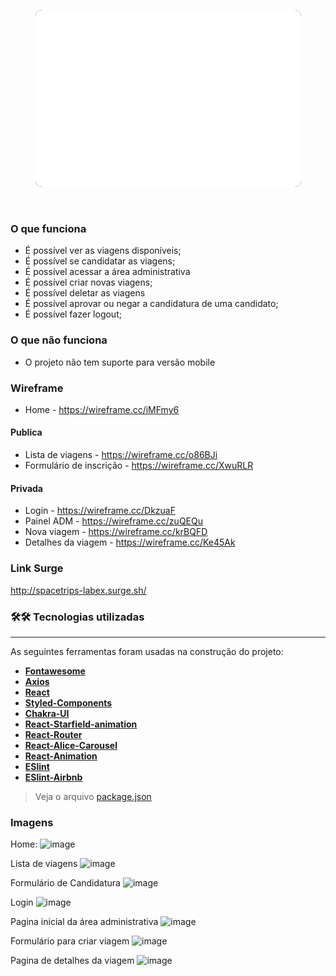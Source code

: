 <p align="center">
   <img style="background: black; border-radius: 10px" src="./src/img/LabeX-white.png" alt="Labex Logo"/>
</p>

</br>

### O que funciona

- É possível ver as viagens disponíveis;
- É possível se candidatar as viagens;
- É possível acessar a área administrativa
- É possível criar novas viagens;
- É possível deletar as viagens
- É possível aprovar ou negar a candidatura de uma candidato;
- É possível fazer logout;

### O que não funciona

- O projeto não tem suporte para versão mobile

### Wireframe

- Home - https://wireframe.cc/iMFmy6

#### Publica

- Lista de viagens - https://wireframe.cc/o86BJi
- Formulário de inscrição - https://wireframe.cc/XwuRLR

#### Privada

- Login - https://wireframe.cc/DkzuaF
- Painel ADM - https://wireframe.cc/zuQEQu
- Nova viagem - https://wireframe.cc/krBQFD
- Detalhes da viagem - https://wireframe.cc/Ke45Ak

### Link Surge

http://spacetrips-labex.surge.sh/

### 🛠🛠 Tecnologias utilizadas

---

As seguintes ferramentas foram usadas na construção do projeto:

- **[Fontawesome](https://fontawesome.com/)**
- **[Axios](https://github.com/axios/axios)**
- **[React](https://pt-br.reactjs.org/)**
- **[Styled-Components](https://styled-components.com/)**
- **[Chakra-UI](https://chakra-ui.com/)**
- **[React-Starfield-animation](https://github.com/transitive-bullshit/react-starfield-animation#readme)**
- **[React-Router](https://reactrouter.com/)**
- **[React-Alice-Carousel](https://github.com/maxmarinich/react-alice-carousel#readme)**
- **[React-Animation](https://github.com/FormidableLabs/react-animations)**
- **[ESlint](https://eslint.org/)**
- **[ESlint-Airbnb](https://github.com/airbnb/javascript)**

> Veja o arquivo [package.json]()

### Imagens

Home:
![image](https://user-images.githubusercontent.com/52076737/115152273-da90a700-a046-11eb-8594-f89204a94c07.png)

Lista de viagens
![image](https://user-images.githubusercontent.com/52076737/115152298-f005d100-a046-11eb-9d01-bf9f19ce6a7d.png)

Formulário de Candidatura
![image](https://user-images.githubusercontent.com/52076737/115152324-02800a80-a047-11eb-84f3-6f60b81f1154.png)

Login
![image](https://user-images.githubusercontent.com/52076737/115152343-1592da80-a047-11eb-842d-217cd944c1e6.png)

Pagina inicial da área administrativa
![image](https://user-images.githubusercontent.com/52076737/115152383-3ce9a780-a047-11eb-9a29-e8adf1085968.png)

Formulário para criar viagem
![image](https://user-images.githubusercontent.com/52076737/115152409-4bd05a00-a047-11eb-8f87-7de58a6a54e5.png)

Pagina de detalhes da viagem
![image](https://user-images.githubusercontent.com/52076737/115152433-6c001900-a047-11eb-894b-ce6dcfb35686.png)
